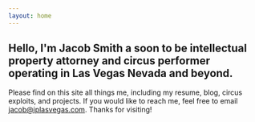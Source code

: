 ```yaml
---
layout: home
---
```


## Hello, I'm Jacob Smith a soon to be intellectual property attorney and circus performer operating in Las Vegas Nevada and beyond. 

Please find on this site all things me, including my resume, blog, circus exploits, and projects. If you would like to reach me, feel free to email jacob@iplasvegas.com.
Thanks for visiting!
